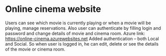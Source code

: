 # Online cinema website
Users can see which movie is currently playing or when a movie will be playing, manage reservations. Also user can authenticate by filling login and password and change details of movie and cinema room.
Azure link: https://online-cinema.azurewebsites.net
Added authentication – both Local and Social. So when user is logged in, he can edit, delete or see the details of the movie or cinema room.
